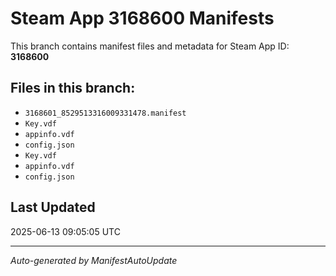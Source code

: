 # Steam App 3168600 Manifests

This branch contains manifest files and metadata for Steam App ID: **3168600**

## Files in this branch:
- `3168601_8529513316009331478.manifest`
- `Key.vdf`
- `appinfo.vdf`
- `config.json`
- `Key.vdf`
- `appinfo.vdf`
- `config.json`

## Last Updated
2025-06-13 09:05:05 UTC

---
*Auto-generated by ManifestAutoUpdate*
